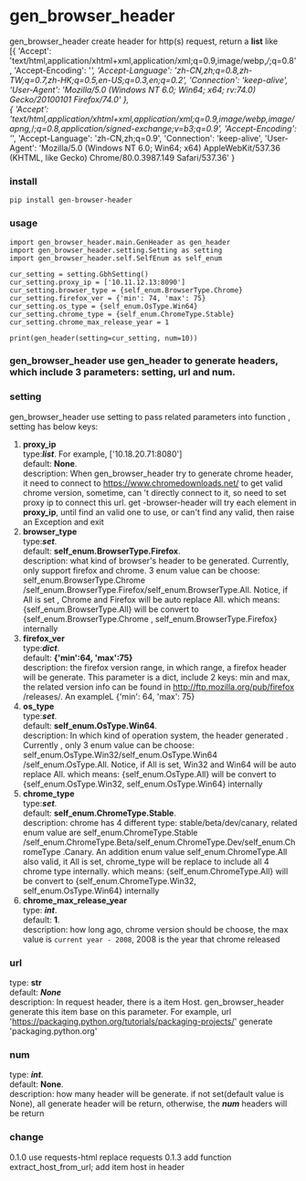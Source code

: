 # gen_browser_header
gen_browser_header create header for http(s) request, return a **list** like    
[{
	'Accept': 'text/html,application/xhtml+xml,application/xml;q=0.9,image/webp,*/*;q=0.8',
	'Accept-Encoding': '*',
	'Accept-Language': 'zh-CN,zh;q=0.8,zh-TW;q=0.7,zh-HK;q=0.5,en-US;q=0.3,en;q=0.2',
	'Connection': 'keep-alive',
	'User-Agent': 'Mozilla/5.0 (Windows NT 6.0; Win64; x64; rv:74.0) Gecko/20100101 Firefox/74.0'
},     
{
	'Accept': 'text/html,application/xhtml+xml,application/xml;q=0.9,image/webp,image/apng,*/*;q=0.8,application/signed-exchange;v=b3;q=0.9',
	'Accept-Encoding': '*',
	'Accept-Language': 'zh-CN,zh;q=0.9',
	'Connection': 'keep-alive',
	'User-Agent': 'Mozilla/5.0 (Windows NT 6.0; Win64; x64) AppleWebKit/537.36 (KHTML, like Gecko) Chrome/80.0.3987.149 Safari/537.36'
}       
### install
`pip install gen-browser-header`
### usage
`import gen_browser_header.main.GenHeader as gen_header`  
`import gen_browser_header.setting.Setting as setting`    
`import gen_browser_header.self.SelfEnum as self_enum`  

`cur_setting = setting.GbhSetting()`  
`cur_setting.proxy_ip = ['10.11.12.13:8090']`   
`cur_setting.browser_type = {self_enum.BrowserType.Chrome}`  
`cur_setting.firefox_ver = {'min': 74, 'max': 75}`  
`cur_setting.os_type = {self_enum.OsType.Win64}`  
`cur_setting.chrome_type = {self_enum.ChromeType.Stable}`  
`cur_setting.chrome_max_release_year = 1`  

`print(gen_header(setting=cur_setting, num=10))`

### gen_browser_header use gen_header to generate headers, which include 3 parameters: setting, url and num.  
### setting
gen_browser_header use setting to pass related parameters into function
, setting has below keys:  
1. **proxy_ip**  
type:***list***. For example, [\'10.18.20.71:8080\']  
default: **None**.   
description: When gen_browser_header try to generate
 chrome
 header, it
 need to
 connect to
 https://www.chromedownloads.net/ to get valid chrome version, sometime, can
 't directly connect to it, so need to set proxy ip to connect this url. get
 -browser-header will try each element in **proxy_ip**, until find an valid
  one to use, or can't find any valid, then raise an Exception and exit  
2. **browser_type**  
  type:***set***.  
  default: **self_enum.BrowserType.Firefox**.   
  description: what kind of browser's header to be generated. Currently, only
   support
   firefox
   and chrome. 3 enum value can be choose: self_enum.BrowserType.Chrome
   /self_enum.BrowserType.Firefox/self_enum.BrowserType.All. Notice, if All is
    set
   , Chrome and Firefox will be auto replace All. which means: {self_enum.BrowserType.All} will be convert to
      {self_enum.BrowserType.Chrome
   , self_enum.BrowserType.Firefox} internally  
3. **firefox_ver**  
  type:***dict***.   
  default: **{'min':64, 'max':75}**  
  description: the firefox version range, in which range, a firefox header
   will be
   generate. This parameter is a dict, include 2 keys: min and max, the
    related version info can be found in http://ftp.mozilla.org/pub/firefox
    /releases/. An exampleL {'min': 64, 'max': 75}  
4. **os_type**    
   type:***set***.  
   default: **self_enum.OsType.Win64**.    
   description: In which kind of operation system, the header generated
   . Currently
   , only 3
    enum value can be choose:  self_enum.OsType.Win32/self_enum.OsType.Win64
    /self_enum.OsType.All. Notice, if All is set, Win32 and Win64 will be
     auto replace All. which means: {self_enum.OsType.All} will be convert to
      {self_enum.OsType.Win32, self_enum.OsType.Win64} internally  
5. **chrome_type**    
type:***set***.   
default: **self_enum.ChromeType.Stable**.  
description: chrome has 4 different type: stable/beta/dev/canary, related
 enum value are
 self_enum.ChromeType.Stable
/self_enum.ChromeType.Beta/self_enum.ChromeType.Dev/self_enum.ChromeType
.Canary. An addition enum value self_enum.ChromeType.All also valid, it All
 is set, chrome_type will be replace to include all 4 chrome type internally. which means: {self_enum.ChromeType.All} will be convert to
      {self_enum.ChromeType.Win32, self_enum.OsType.Win64} internally  
6. **chrome_max_release_year**    
type: ***int***.   
default: **1**.  
description: how long ago, chrome version should be choose, the max value is
 `current year - 2008`, 2008 is the year that chrome released
 ### url  
 type: **str**  
 default: ***None***   
 description: In request header, there is a item Host. gen_browser_header generate this item base on this parameter. 
 For example, url 'https://packaging.python.org/tutorials/packaging-projects/' generate 'packaging.python.org'  
 
 ### num
 type: ***int***.  
 default: **None**.   
 description: how many header will be generate. if not set(default value is None), all
  generate header will be return, otherwise, the ***num*** headers will be
   return


### change
0.1.0  use requests-html replace requests
0.1.3  add function extract_host_from_url; add item host in header
